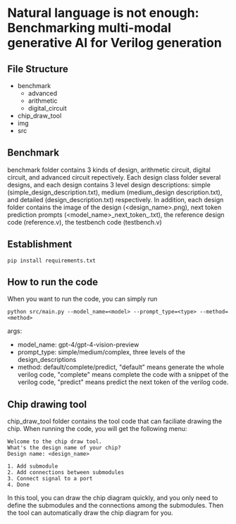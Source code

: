 # Natural language is not enough: Benchmarking multi-modal generative AI for Verilog generation


## File Structure

- benchmark
  - advanced
  - arithmetic
  - digital_circuit
- chip_draw_tool
- img
- src

## Benchmark
benchmark folder contains 3 kinds of design, arithmetic circuit, digital circuit, and advanced circuit repectively. Each design class folder several designs, and each design contains 3 level design descriptions: simple (simple_design_description.txt), medium (medium_design description.txt), and detailed (design_description.txt) respectively. In addition, each design folder contains the image of the design (<design_name>.png), next token prediction prompts (<model_name>\_next_token_<idx>.txt), the reference design code (reference.v), the testbench code (testbench.v)


## Establishment
```
pip install requirements.txt
```


## How to run the code
When you want to run the code, you can simply run
```
python src/main.py --model_name=<model> --prompt_type=<type> --method=<method>
```
args:
- model_name: gpt-4/gpt-4-vision-preview
- prompt_type: simple/medium/complex, three levels of the design_descriptions
- method: default/complete/predict, "default" means generate the whole verilog code, "complete" means complete the code with a snippet of the  verilog code, "predict" means predict the next token of the verilog code.


## Chip drawing tool
chip_draw_tool folder contains the tool code that can faciliate drawing the chip. When running the code, you will get the following menu:

```
Welcome to the chip draw tool.
What's the design name of your chip?
Design name: <design_name>

1. Add submodule
2. Add connections between submodules
3. Connect signal to a port
4. Done
```
In this tool, you can draw the chip diagram quickly, and you only need to define the submodules and the connections among the submodules. Then the tool can automatically draw the chip diagram for you.


